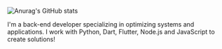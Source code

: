 ![Anurag's GitHub stats](https://github-readme-stats.vercel.app/api?username=Fellipexm&show_icons=true&theme=radical)


I'm a back-end developer specializing in optimizing systems and applications. I work with Python, Dart, Flutter, Node.js and JavaScript to create solutions!

